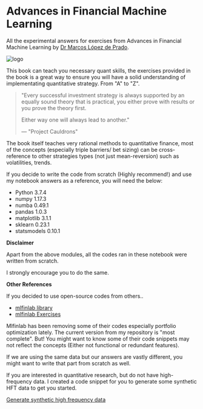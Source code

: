# Advances in Financial Machine Learning

All the experimental answers for exercises from Advances in Financial Machine Learning by [Dr Marcos López de Prado](https://twitter.com/lopezdeprado?ref_src=twsrc%5Egoogle%7Ctwcamp%5Eserp%7Ctwgr%5Eauthor).

![logo](https://media.wiley.com/product_data/coverImage300/89/11194820/1119482089.jpg)

This book can teach you necessary quant skills, the exercises provided in the book is a great way to ensure you will have a solid understanding of implementating quantitative strategy. From "A" to "Z".

> "Every successful investment strategy is always supported by an equally sound theory that is practical,
> you either prove with results or you prove the theory first.
>
> Either way one will always lead to another."
>
> &mdash; "Project Cauldrons"

The book itself teaches very rational methods to quantitative finance, most of the concepts (especially triple barriers/ bet sizing) can be cross-reference to other strategies types (not just mean-reversion) such as volatilities, trends.

If you decide to write the code from scratch (Highly recommend!) and use my notebook answers as a reference, you will need the below:

* Python 3.7.4
* numpy 1.17.3
* numba 0.49.1
* pandas 1.0.3
* matplotlib 3.1.1
* sklearn 0.23.1
* statsmodels 0.10.1

**Disclaimer**

Apart from the above modules, all the codes ran in these notebook were written from scratch.

I strongly encourage you to do the same.

**Other References**

If you decided to use open-source codes from others..

* [mlfinlab library](https://github.com/boyboi86/mlfinlab)
* [mlfinlab Exercises](https://github.com/hudson-and-thames/research/tree/master/Advances%20in%20Financial%20Machine%20Learning)

Mlfinlab has been removing some of their codes especially portfolio optimization lately. The current version from my repository is "most complete". But! You might want to know some of their code snippets may not reflect the concepts (Either not functional or redundant features).

If we are using the same data but our answers are vastly different, you might want to write that part from scratch as well.

If you are interested in quantitative research, but do not have high-frequency data. I created a code snippet for you to generate some synthetic HFT data to get you started.

[Generate synthetic high frequency data](https://gist.github.com/boyboi86/5e00faf48f60abfdbe838fbdee269471)

